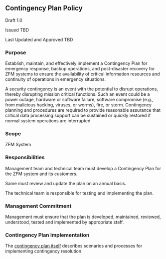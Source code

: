 ## Contingency Plan Policy

Draft 1.0

Issued TBD

Last Updated and Approved TBD

### Purpose

Establish, maintain, and effectively implement a Contingency Plan for
emergency response, backup operations, and post-disaster recovery for
ZFM systems to ensure the availability of critical
information resources and continuity of operations in emergency situations.

A security contingency is an event with the potential to disrupt operations,
thereby disrupting mission critical functions. Such an event could be a power
outage, hardware or software failure, software compromise (e.g., from malicious
hacking, viruses, or worms), fire, or storm. Contingency planning and procedures
are required to provide reasonable assurance that critical data processing
support can be sustained or quickly restored if normal system operations are
interrupted

### Scope

ZFM System

### Responsibilities

Management team and technical team must develop a Contingency Plan for the ZFM
system and its customers.

Same must review and update the plan on an annual basis.

The technical team is responsible for testing and implementing the plan.

### Management Commitment

Management must ensure that the plan is developed, maintained, reviewed,
understood, tested and implemented by appropriate staff.

### Contingency Plan Implementation

The [contingency plan itself](contingency-plan.md) describes scenarios
and processes for implementing contingency resolution.

